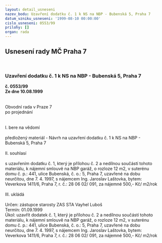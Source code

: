 ```yaml
---
layout: detail_usneseni
nazev_bodu: Uzavření dodatku č. 1 k NS na NBP - Bubenská 5, Praha 7
datum_vzniku_usneseni: '1999-08-10 00:00:00'
cislo_usneseni: 0553/99
prilohy: []
organ: rada
---
```

<div id="ucUsn_pList" class="usn">
	<span><h2>Usnesení rady MČ Praha 7 </h2>
<br></span><div class="standBody">
<span><h3>Uzavření dodatku č. 1 k NS na NBP - Bubenská 5, Praha 7</h3></span><div class="center">
		<strong>č. 0553/99</strong><br>
	</div>
<div class="center">
		<strong>Ze dne 10.08.1999</strong><br><br>
	</div>
<br>Obvodní rada v Praze 7<br>po projednání<br><br><br>I.	bere na vědomí<br><br> předložený materiál - Návrh na uzavření dodatku č. 1 k NS na NBP - Bubenská 5, Praha 7<br><br>II.	souhlasí <br><br>s uzavřením dodatku č. 1, který je přílohou č. 2 a nedílnou součástí tohoto materiálu, k nájemní smlouvě na NBP garáž, o rozloze 12 m2, v suterénu domu č. p.: 441, ulice Bubenská, č. o.: 5, Praha 7, uzavřené na dobu neurčitou, dne 7. 4. 1997, s nájemcem Ing. Jaroslav Laštovka, bytem: Veverkova 1411/6, Praha 7, r. č.: 28 06 02/ 091, za nájemné 500,- Kč/ m2/rok<br><br>III.	ukládá <br><br> Určen:	zástupce starosty	ZAS STA Vayhel Luboš<br>Termín: 01.09.1999<br>Úkol:	uzavřít dodatek č. 1, který je přílohou č. 2 a nedílnou součástí tohoto materiálu, k nájemní smlouvě na NBP garáž, o rozloze 12 m2, v suterénu domu č. p.: 441, ulice Bubenská, č. o.: 5, Praha 7, uzavřené na dobu neurčitou, dne 7. 4. 1997, s nájemcem Ing. Jaroslav Laštovka, bytem: Veverkova 1411/6, Praha 7, r. č.: 28 06 02/ 091, za nájemné 500,- Kč/ m2/rok <br>
</div>
</div>